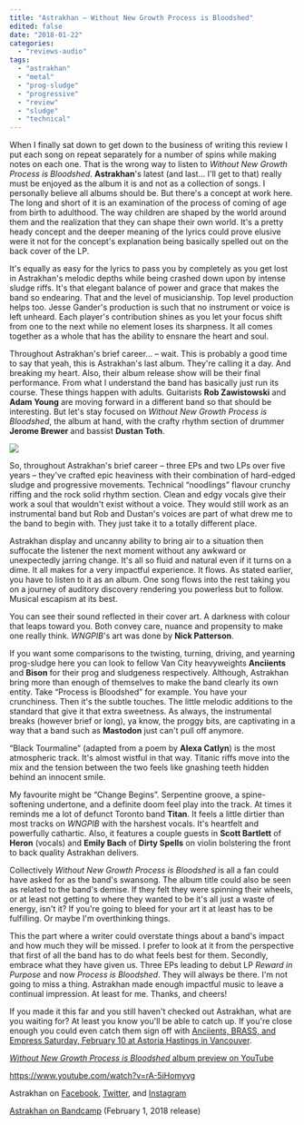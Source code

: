 ```yaml
---
title: "Astrakhan – Without New Growth Process is Bloodshed"
edited: false
date: "2018-01-22"
categories:
  - "reviews-audio"
tags:
  - "astrakhan"
  - "metal"
  - "prog-sludge"
  - "progressive"
  - "review"
  - "sludge"
  - "technical"
---
```


When I finally sat down to get down to the business of writing this review I put each song on repeat separately for a number of spins while making notes on each one. That is the wrong way to listen to _Without New Growth Process is Bloodshed_. **Astrakhan**'s latest (and last... I'll get to that) really must be enjoyed as the album it is and not as a collection of songs. I personally believe all albums should be. But there's a concept at work here. The long and short of it is an examination of the process of coming of age from birth to adulthood. The way children are shaped by the world around them and the realization that they can shape their own world. It's a pretty heady concept and the deeper meaning of the lyrics could prove elusive were it not for the concept's explanation being basically spelled out on the back cover of the LP.

It's equally as easy for the lyrics to pass you by completely as you get lost in Astrakhan's melodic depths while being crashed down upon by intense sludge riffs. It's that elegant balance of power and grace that makes the band so endearing. That and the level of musicianship. Top level production helps too. Jesse Gander's production is such that no instrument or voice is left unheard. Each player's contribution shines as you let your focus shift from one to the next while no element loses its sharpness. It all comes together as a whole that has the ability to ensnare the heart and soul.

Throughout Astrakhan's brief career... – wait. This is probably a good time to say that yeah, this is Astrakhan's last album. They're calling it a day. And breaking my heart. Also, their album release show will be their final performance. From what I understand the band has basically just run its course. These things happen with adults. Guitarists **Rob Zawistowski** and **Adam Young** are moving forward in a different band so that should be interesting. But let's stay focused on _Without New Growth Process is Bloodshed_, the album at hand, with the crafty rhythm section of drummer **Jerome Brewer** and bassist **Dustan Toth**.

![](https://hellbound.ca/wp-content/uploads/2018/01/Astrakhan-backart-300x300.jpg)

So, throughout Astrakhan's brief career – three EPs and two LPs over five years – they've crafted epic heaviness with their combination of hard-edged sludge and progressive movements. Technical “noodlings” flavour crunchy riffing and the rock solid rhythm section. Clean and edgy vocals give their work a soul that wouldn't exist without a voice. They would still work as an instrumental band but Rob and Dustan's voices are part of what drew me to the band to begin with. They just take it to a totally different place.

Astrakhan display and uncanny ability to bring air to a situation then suffocate the listener the next moment without any awkward or unexpectedly jarring change. It's all so fluid and natural even if it turns on a dime. It all makes for a very impactful experience. It flows. As stated earlier, you have to listen to it as an album. One song flows into the rest taking you on a journey of auditory discovery rendering you powerless but to follow. Musical escapism at its best.

You can see their sound reflected in their cover art. A darkness with colour that leaps toward you. Both convey care, nuance and propensity to make one really think. _WNGPIB_'s art was done by **Nick Patterson**.

If you want some comparisons to the twisting, turning, driving, and yearning prog-sludge here you can look to fellow Van City heavyweights **Anciients** and **Bison** for their prog and sludgeness respectively. Although, Astrakhan bring more than enough of themselves to make the band clearly its own entity. Take “Process is Bloodshed” for example. You have your crunchiness. Then it's the subtle touches. The little melodic additions to the standard that give it that extra sweetness. As always, the instrumental breaks (however brief or long), ya know, the proggy bits, are captivating in a way that a band such as **Mastodon** just can't pull off anymore.

“Black Tourmaline” (adapted from a poem by **Alexa Catlyn**) is the most atmospheric track. It's almost wistful in that way. Titanic riffs move into the mix and the tension between the two feels like gnashing teeth hidden behind an innocent smile.

My favourite might be “Change Begins”. Serpentine groove, a spine-softening undertone, and a definite doom feel play into the track. At times it reminds me a lot of defunct Toronto band **Titan**. It feels a little dirtier than most tracks on _WNGPIB_ with the harshest vocals. It's heartfelt and powerfully cathartic. Also, it features a couple guests in **Scott Bartlett** of **Heron** (vocals) and **Emily Bach** of **Dirty Spells** on violin bolstering the front to back quality Astrakhan delivers.

Collectively _Without New Growth Process is Bloodshed_ is all a fan could have asked for as the band's swansong. The album title could also be seen as related to the band's demise. If they felt they were spinning their wheels, or at least not getting to where they wanted to be it's all just a waste of energy, isn't it? If you're going to bleed for your art it at least has to be fulfilling. Or maybe I'm overthinking things.

This the part where a writer could overstate things about a band's impact and how much they will be missed. I prefer to look at it from the perspective that first of all the band has to do what feels best for them. Secondly, embrace what they have given us. Three EPs leading to debut LP _Reward in Purpose_ and now _Process is Bloodshed_. They will always be there. I'm not going to miss a thing. Astrakhan made enough impactful music to leave a continual impression. At least for me. Thanks, and cheers!

If you made it this far and you still haven't checked out Astrakhan, what are you waiting for? At least you know you'll be able to catch up. If you're close enough you could even catch them sign off with [Anciients, BRASS, and Empress Saturday, February 10 at Astoria Hastings in Vancouver](https://www.facebook.com/events/778223002384319/).

[_Without New Growth Process is Bloodshed_ album preview on YouTube](https://www.youtube.com/watch?v=rA-5iHomyvg)

https://www.youtube.com/watch?v=rA-5iHomyvg

Astrakhan on [Facebook](https://www.facebook.com/astrakhanofficial/), [Twitter](https://twitter.com/AstrakhanBand), and [Instagram](https://www.instagram.com/astrakhanvancouver/?hl=en)

[Astrakhan on Bandcamp](https://astrakhanofficial.bandcamp.com/) (February 1, 2018 release)
